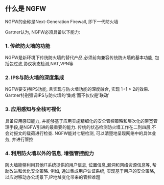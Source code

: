 ## 什么是 NGFW

NGFW的全称是Next-Generation Firewall, 即下一代防火墙

Gartner认为, NGFW必须具备以下能力:

### 1. 传统防火墙的功能
NGFW是新环境下传统防火墙的替代产品,必须前向兼容传统防火墙的基本功能, 包括包过滤,协议状态检测,NAT,VPN等

### 2. IPS与防火墙的深度集成
NGFW要支持IPS功能, 且实现与防火墙功能的深度融合, 实现 1+1 > 2的效果. Gartner特别强调IPS与防火墙的'集成'而不仅仅是'联动'

### 3. 应用感知与全栈可视化
具备应用感知能力, 并能够基于应用实施精细化的安全管控策略和层次化的带宽管理手段,是NGFW引进的最重要的能力. 传统的状态检测防火墙工作在二到四层,不会对报文的载荷进行检查. NGFW能对七层检测, 可以清楚地呈现网络中的具体业务, 并进行管控

### 4. 利用防火墙以外的信息, 增强管控能力
防火墙能够利用其他IT系统提供的用户信息, 位置信息,漏洞和网络资源信息等, 帮助改进和优化安全策略. 例如, 通过集成用户认证系统, 实现基于用户的安全策略, 以应对移动办公场景下,IP地址变化带来的管控难题
